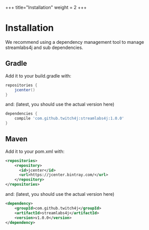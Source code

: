 +++
title="Installation"
weight = 2
+++

# Installation

We recommend using a dependency management tool to manage streamlabs4j and sub dependencies.

## Gradle
Add it to your build.gradle with:
```groovy
repositories {
	jcenter()
}
```
and: (latest, you should use the actual version here)

```groovy
dependencies {
    compile 'com.github.twitch4j:streamlabs4j:1.0.0'
}
```

## Maven
Add it to your pom.xml with:
```xml
<repositories>
    <repository>
      <id>jcenter</id>
      <url>https://jcenter.bintray.com/</url>
    </repository>
</repositories>
```
and: (latest, you should use the actual version here)

```xml
<dependency>
    <groupId>com.github.twitch4j</groupId>
    <artifactId>streamlabs4j</artifactId>
    <version>v1.0.0</version>
</dependency>
```
